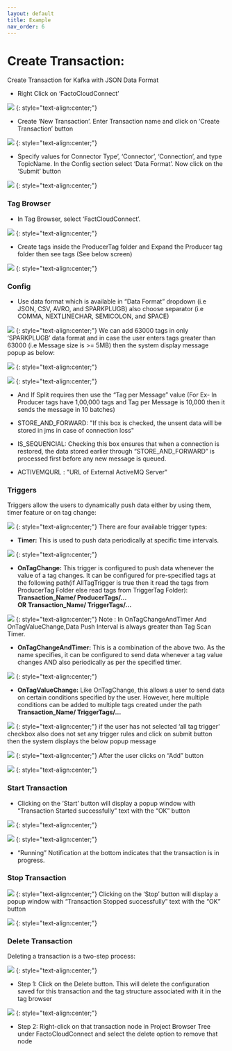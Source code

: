 ```yaml
---
layout: default
title: Example
nav_order: 6
---
```

# Create Transaction:
Create Transaction for Kafka with JSON Data Format
 *  Right Click on ‘FactoCloudConnect’

![](../../assets/images/resource.png)
{: style="text-align:center;"}
 *  Create ‘New Transaction’. Enter Transaction name and click on ‘Create   Transaction’ button
 
![](../../assets/images/resourcenodecreation.png)
{: style="text-align:center;"}
 *  Specify values for Connector Type’, ‘Connector’, ‘Connection’, and type TopicName.  In the Config section select ‘Data Format’. Now click on the ‘Submit’ button

![](../../assets/images/Connecors.png)
{: style="text-align:center;"}
### Tag Browser
*  In Tag Browser, select ‘FactCloudConnect’.

![](../../assets/images/tagbrowser.png)
{: style="text-align:center;"}
*  Create tags inside the ProducerTag folder and Expand the Producer tag folder then see tags  (See below screen)

![](../../assets/images/produerTags.png)
{: style="text-align:center;"}
### Config
*  Use data format which is available in “Data Format” dropdown (i.e JSON, CSV, AVRO, and SPARKPLUGB) also choose separator (i.e COMMA, NEXTLINECHAR, SEMICOLON, and SPACE)

![](../../assets/images/datatype.png)
{: style="text-align:center;"}
We can add 63000 tags in only  ‘SPARKPLUGB’ data format and in case the user enters tags greater than 63000 (i.e Message size is >= 5MB) then the system display message popup as below:

![](../../assets/images/sizemsg.png)
{: style="text-align:center;"}

![](../../assets/images/tagpermsg.png)
{: style="text-align:center;"}
   * And If Split requires then use the “Tag per Message” value  (For Ex- In Producer tags have 1,00,000 tags and Tag per Message is 10,000 then it sends the message in 10  batches)

   * STORE_AND_FORWARD: "If this box is checked, the unsent data will be stored in jms in case of connection loss"     
   * IS_SEQUENCIAL: Checking this box ensures that when a connection is restored, the data stored earlier through “STORE_AND_FORWARD” is processed first before any new message is queued.                     
   *  ACTIVEMQURL  : "URL of External ActiveMQ Server"

### Triggers

Triggers allow the users to dynamically push data either by using them, timer feature or on tag change:

![](../../assets/images/timetrigger.png)
{: style="text-align:center;"}
There are four available trigger types:
 * **Timer:**  This is used to push data periodically at specific time intervals. 

![](../../assets/images/trigger.png)
{: style="text-align:center;"}
 * **OnTagChange:** This trigger is configured to push data whenever the value of a tag changes. It can be configured for pre-specified tags at the following path(if AllTagTrigger is true then it read the tags from ProducerTag Folder else read tags from TriggerTag Folder):
**Transaction_Name/ ProducerTags/…**          
               **OR**
**Transaction_Name/ TriggerTags/…** 

![](../../assets/images/ontagchangetrigger.png)
{: style="text-align:center;"}
Note : In OnTagChangeAndTimer And OnTagValueChange,Data Push Interval is always greater than Tag Scan Timer.


* **OnTagChangeAndTimer:** This is a combination of the above two. As the name specifies, it can be configured to send data whenever a tag value changes AND also periodically as per the specified timer. 

![](../../assets/images/ontagchangeandtimertrigger.png)
{: style="text-align:center;"}
* **OnTagValueChange:** Like OnTagChange, this allows a user to send data on certain conditions specified by the user. However, here multiple conditions can be added to multiple tags created under the path 
 **Transaction_Name/ TriggerTags/…**
 
![](../../assets/images/valuechangetrigger.png)
{: style="text-align:center;"}
 if the user has not selected ‘all tag trigger’ checkbox also does not set any trigger rules and click on submit button then the system displays the below popup message 
 
 ![](../../assets/images/triggerrulemsg.png)
{: style="text-align:center;"}
After the user clicks on “Add” button

![](../../assets/images/createtriggerrulemsg.png)
{: style="text-align:center;"}
### Start Transaction

* Clicking on the ‘Start’ button will display a popup window with “Transaction Started successfully” text with the “OK” button

![](../../assets/images/starttransactionbtn.png)
{: style="text-align:center;"}

![](../../assets/images/startbtn.png)
{: style="text-align:center;"}
* “Running” Notification at the bottom indicates that the transaction is in progress. 
### Stop Transaction

![](../../assets/images/stopbtn.png)
{: style="text-align:center;"}
Clicking on the ‘Stop’ button will display a popup window with “Transaction  Stopped successfully” text with the “OK” button

![](../../assets/images/transactionstop.png)
{: style="text-align:center;"}

### Delete Transaction

Deleting a transaction is a two-step process:

![](../../assets/images/deleteoption.png)
{: style="text-align:center;"}
* Step 1: Click on the Delete button. This will delete the configuration saved for this transaction and the tag structure associated with it in the tag browser

![](../../assets/images/deletetransaction.png)
{: style="text-align:center;"}
* Step 2: Right-click on that transaction node in Project Browser Tree under FactoCloudConnect and select the delete option to remove that node 

